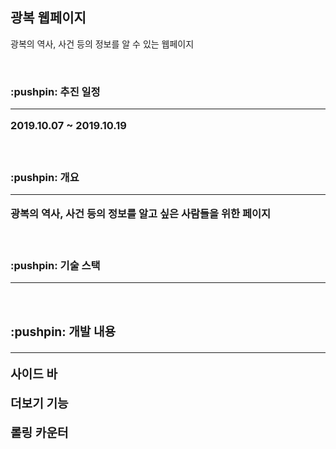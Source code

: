 <h2>광복 웹페이지</h2>

<p>광복의 역사, 사건 등의 정보를 알 수 있는 웹페이지</p>
<br>

<h3>:pushpin: 추진 일정</3>
<hr>
<p>2019.10.07 ~ 2019.10.19</p>
<br>

<h3>:pushpin: 개요</3>
<hr>
<p>광복의 역사, 사건 등의 정보를 알고 싶은 사람들을 위한 페이지</p>
<br>

<h3>:pushpin: 기술 스택</3>
<hr>
<pHTML / CSS / JS / jQuery </p>
<br>

<h3>:pushpin: 개발 내용</3>
<hr>
<p>사이드 바</p>
<p>더보기 기능</p>
<p>롤링 카운터</p>
<br>
